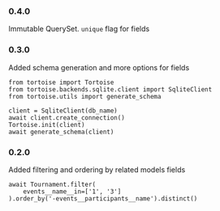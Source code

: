 ### 0.4.0

Immutable QuerySet. `unique` flag for fields


### 0.3.0

Added schema generation and more options for fields

```
from tortoise import Tortoise
from tortoise.backends.sqlite.client import SqliteClient
from tortoise.utils import generate_schema

client = SqliteClient(db_name)
await client.create_connection()
Tortoise.init(client)
await generate_schema(client)
```


### 0.2.0

Added filtering and ordering by related models fields

```
await Tournament.filter(
    events__name__in=['1', '3']
).order_by('-events__participants__name').distinct()
```